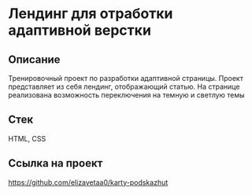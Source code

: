 # Лендинг для отработки адаптивной верстки

## Описание
Тренировочный проект по разработки адаптивной страницы. Проект представляет из себя лендинг, отображающий статью. На странице реализована возможность переключения на темную и светлую темы

## Стек
HTML, CSS

## Ссылка на проект
https://github.com/elizavetaa0/karty-podskazhut
